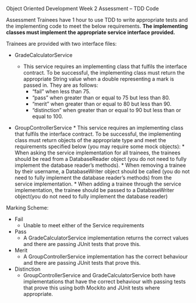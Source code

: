 Object Oriented Development
Week 2 Assessment – TDD Code

Assessment
Trainees have 1 hour to use TDD to write appropriate tests and the implementing code to meet the below requirements. **The implementing classes must implement the appropriate service interface provided.**
 
Trainees are provided with two interface files:
* GradeCalculatorService
    * This service requires an implementing class that fulfils the interface contract. To be successful, the implementing class must return the appropriate String value when a double representing a mark is passed in. They are as follows:
        * “fail” when less than 75.
        * “pass” when greater than or equal to 75 but less than 80.
        * “merit” when greater than or equal to 80 but less than 90.
        * “distinction” when greater than or equal to 90 but less than or equal to 100.

* GroupControllerService
    	* This service requires an implementing class that fulfils the interface contract. To be successful, the implementing class must return objects of the appropriate type and meet the requirements specified below (you may require some mock objects):
        * When asking the service implementation for all trainees, the trainees should be read from a DatabaseReader object (you do not need to fully implement the database reader’s methods).
        * When removing a trainee by their username, a DatabaseWriter object should be called (you do not need to fully implement the database reader’s methods) from the service implementation.
        * When adding a trainee through the service implementation, the trainee should be passed to a DatabaseWriter object(you do not need to fully implement the database reader)

Marking Scheme:
* Fail
    * Unable to meet either of the Service requirements
* Pass
    * A GradeCalculatorService implementation returns the correct values and there are passing JUnit tests that prove this.
* Merit
    * A GroupControllerService implementation has the correct behaviour and there are passing JUnit tests that prove this.
* Distinction
    * GroupControllerService and GradeCalculatorService both have implementations that have the correct behaviour with passing tests that prove this using both Mockito and JUnit tests where appropriate.
